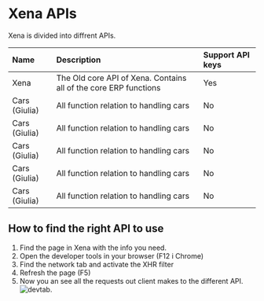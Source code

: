 # Xena APIs

Xena is divided into diffrent APIs.

| Name | Description | Support API keys |
| :--- | :--- | :--- |
| Xena | The Old core API of Xena. Contains all of the core ERP functions | Yes |
| Cars (Giulia) | All function relation to handling cars | No |
| Cars (Giulia) | All function relation to handling cars | No |
| Cars (Giulia) | All function relation to handling cars | No |
| Cars (Giulia) | All function relation to handling cars | No |
| Cars (Giulia) | All function relation to handling cars | No |


## How to find the right API to use

1. Find the page in Xena with the info you need.
2. Open the developer tools in your browser (F12 i Chrome)
3. Find the network tab and activate the XHR filter
4. Refresh the page (F5)
5. Now you an see all the requests out client makes to the different API.
![devtab.](../../.gitbook/assets/devtab.PNG)
